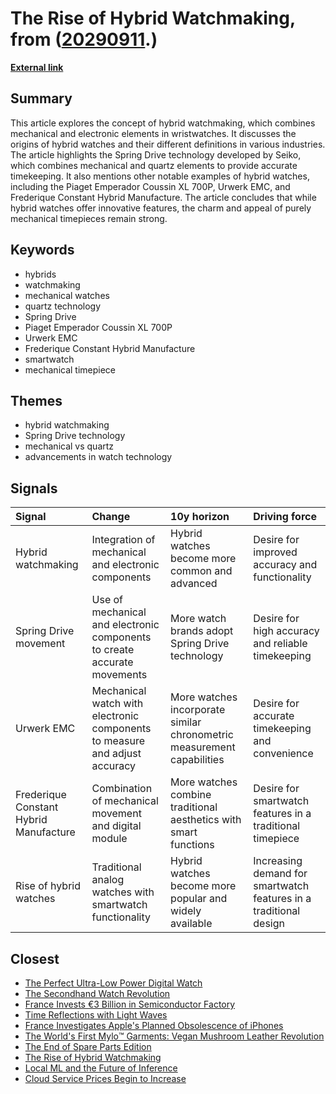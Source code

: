 # __The Rise of Hybrid Watchmaking__, from ([20290911](https://kghosh.substack.com/p/20290911).)

__[External link](http://monochrome-watches.com/a-technical-perspective-defining-and-understanding-hybrid-watches/)__



## Summary

This article explores the concept of hybrid watchmaking, which combines mechanical and electronic elements in wristwatches. It discusses the origins of hybrid watches and their different definitions in various industries. The article highlights the Spring Drive technology developed by Seiko, which combines mechanical and quartz elements to provide accurate timekeeping. It also mentions other notable examples of hybrid watches, including the Piaget Emperador Coussin XL 700P, Urwerk EMC, and Frederique Constant Hybrid Manufacture. The article concludes that while hybrid watches offer innovative features, the charm and appeal of purely mechanical timepieces remain strong.

## Keywords

* hybrids
* watchmaking
* mechanical watches
* quartz technology
* Spring Drive
* Piaget Emperador Coussin XL 700P
* Urwerk EMC
* Frederique Constant Hybrid Manufacture
* smartwatch
* mechanical timepiece

## Themes

* hybrid watchmaking
* Spring Drive technology
* mechanical vs quartz
* advancements in watch technology

## Signals

| Signal                                 | Change                                                                     | 10y horizon                                                            | Driving force                                                     |
|:---------------------------------------|:---------------------------------------------------------------------------|:-----------------------------------------------------------------------|:------------------------------------------------------------------|
| Hybrid watchmaking                     | Integration of mechanical and electronic components                        | Hybrid watches become more common and advanced                         | Desire for improved accuracy and functionality                    |
| Spring Drive movement                  | Use of mechanical and electronic components to create accurate movements   | More watch brands adopt Spring Drive technology                        | Desire for high accuracy and reliable timekeeping                 |
| Urwerk EMC                             | Mechanical watch with electronic components to measure and adjust accuracy | More watches incorporate similar chronometric measurement capabilities | Desire for accurate timekeeping and convenience                   |
| Frederique Constant Hybrid Manufacture | Combination of mechanical movement and digital module                      | More watches combine traditional aesthetics with smart functions       | Desire for smartwatch features in a traditional timepiece         |
| Rise of hybrid watches                 | Traditional analog watches with smartwatch functionality                   | Hybrid watches become more popular and widely available                | Increasing demand for smartwatch features in a traditional design |

## Closest

* [The Perfect Ultra-Low Power Digital Watch](5af9b5ebcf47c95c77fe4e896651a4dd)
* [The Secondhand Watch Revolution](d41096d7ca7f38f50a5dbfeef8b3c398)
* [France Invests €3 Billion in Semiconductor Factory](8dfeb7f353bb51c54f0fbaeadf3ed292)
* [Time Reflections with Light Waves](4276927d1e8af2054511c6ea72f2a9d4)
* [France Investigates Apple's Planned Obsolescence of iPhones](e8e4a3bb6ffd1901ed8c146981e973d7)
* [The World's First Mylo™️ Garments: Vegan Mushroom Leather Revolution](babc175f444c7c8a095e0739f8ca9f96)
* [The End of Spare Parts Edition](633655a8e8a99ad217f019928a2b8dc1)
* [The Rise of Hybrid Watchmaking](3c8e50874cd8552a38f5adab70ccd2b7)
* [Local ML and the Future of Inference](807cf4de358e6f3cbe002fddde23ea94)
* [Cloud Service Prices Begin to Increase](7741be218ebd9775f72342aa31da2a39)